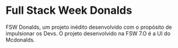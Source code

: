 # Full Stack Week Donalds

FSW Donalds, um projeto inédito desenvolvido com o propósito de impulsionar os Devs.
O projeto desenvolvido na FSW 7.O é a UI do Mcdonalds.

